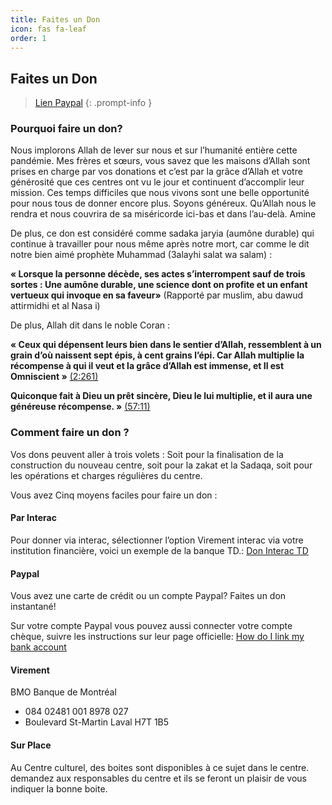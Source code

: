 ```yaml
---
title: Faites un Don
icon: fas fa-leaf
order: 1
---
```


## Faites un Don

> [Lien Paypal](https://www.paypal.com/donate?hosted_button_id=9JQDAFHJQEY72)
{: .prompt-info }

### Pourquoi faire un don?

Nous implorons Allah de lever sur nous et sur l’humanité entière cette pandémie.
Mes frères et sœurs, vous savez que les maisons d’Allah sont prises en charge par vos donations et c’est par la grâce d’Allah et votre générosité que ces centres  ont vu le jour et continuent d’accomplir leur mission.
Ces temps difficiles que nous vivons sont une belle opportunité pour nous tous de donner encore plus.
Soyons généreux. Qu’Allah nous le rendra et nous couvrira de sa miséricorde ici-bas et dans l’au-delà.
Amine

De plus, ce don est considéré comme sadaka jaryia (aumône durable) qui continue à travailler pour nous même après notre mort, car comme le dit notre bien aimé prophète Muhammad (3alayhi salat wa salam) :

**« Lorsque la personne décède, ses actes s’interrompent sauf de trois sortes : Une aumône durable, une science dont on profite et un enfant vertueux qui invoque en sa faveur»** (Rapporté par muslim, abu dawud attirmidhi et al Nasa i)

De plus, Allah dit dans le noble Coran :

**« Ceux qui dépensent leurs bien dans le sentier d’Allah, ressemblent à un grain d’où naissent sept épis, à cent grains l’épi. Car Allah multiplie la récompense à qui il veut et la grâce d’Allah est immense, et Il est Omniscient »** [(2:261)](https://quran.com/2/261)

**Quiconque fait à Dieu un prêt sincère, Dieu le lui multiplie, et il aura une généreuse récompense. »** [(57:11)](https://quran.com/57/11)


### Comment faire un don ?

Vos dons peuvent aller à trois volets : Soit pour la finalisation de la construction du nouveau centre, soit pour la zakat et la Sadaqa, soit pour les opérations et charges régulières du centre.

Vous avez Cinq moyens faciles pour faire un don :

#### Par Interac

Pour donner via interac, sélectionner l’option Virement interac via votre institution financière, voici un exemple de la banque TD.: [Don Interac TD](/posts/donation-avec-interac-td)

#### Paypal

Vous avez une carte de crédit ou un compte Paypal? Faites un don instantané!

Sur votre compte Paypal vous pouvez aussi connecter votre compte chèque, suivre les instructions sur leur page officielle: [How do I link my bank account](https://www.paypal.com/us/smarthelp/article/how-do-i-link-a-bank-account-to-my-PayPal-account-faq686)

#### Virement

BMO Banque de Montréal

- 084 02481 001 8978 027
- Boulevard St-Martin Laval H7T 1B5

#### Sur Place

Au Centre culturel, des boites sont disponibles à ce sujet dans le centre. demandez aux responsables du centre et ils se feront un plaisir de vous indiquer la bonne boite.


